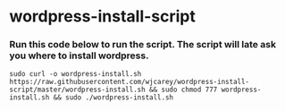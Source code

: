 # wordpress-install-script

### Run this code below to run the script. The script will late ask you where to install wordpress.
`sudo curl -o wordpress-install.sh https://raw.githubusercontent.com/wjcarey/wordpress-install-script/master/wordpress-install.sh && sudo chmod 777 wordpress-install.sh && sudo ./wordpress-install.sh`
